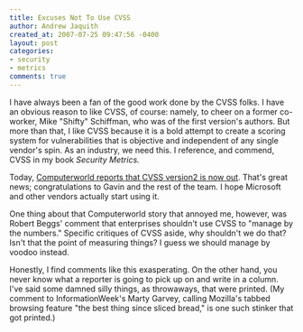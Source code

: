 ```yaml
---
title: Excuses Not To Use CVSS
author: Andrew Jaquith
created_at: 2007-07-25 09:47:56 -0400
layout: post
categories: 
- security
- metrics
comments: true
---
```

I have always been a fan of the good work done by the CVSS folks. I have an obvious reason to like CVSS, of course: namely, to cheer on a former co-worker, Mike "Shifty" Schiffman, who was of the first version's authors. But more than that, I like CVSS because it is a bold attempt to create a scoring system for vulnerabilities that is objective and independent of any single vendor's spin. As an industry, we need this. I reference, and commend, CVSS in my book _Security Metrics._

Today, [Computerworld reports that CVSS version2 is now out](http://www.computerworld.com.au/index.php/id;1444356679). That's great news; congratulations to Gavin and the rest of the team. I hope Microsoft and other vendors actually start using it.

One thing about that Computerworld story that annoyed me, however, was Robert Beggs' comment that enterprises shouldn't use CVSS to "manage by the numbers." Specific critiques of CVSS aside, why shouldn't we do that? Isn't that the point of measuring things? I guess we should manage by voodoo instead.

Honestly, I find comments like this exasperating. On the other hand, you never know what a reporter is going to pick up on and write in a column. I've said some damned silly things, as throwaways, that were printed. (My comment to InformationWeek's Marty Garvey, calling Mozilla's tabbed browsing feature "the best thing since sliced bread," is one such stinker that got printed.)
